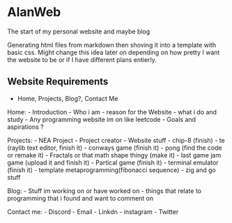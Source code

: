 # AlanWeb
The start of my personal website and maybe blog

Generating html files from markdown then shoving it into a template with basic css.
Might change this idea later on depending on how pretty I want the website to be or if I have different plans entierly.

## Website Requirements

-   Home, Projects, Blog?, Contact Me

Home:
    - Introduction 
        - Who i am
        - reason for the Website
        - what i do and study
        - Any programming website im on like leetcode
        - Goals and aspirations ?

Projects: 
    - NEA Project
    - Project creator
    - Website stuff
    - chip-8 (finish)
    - te (raylib text editor, finish it)
    - conways game (finish it)
    - pong (find the code or remake it)
    - Fractals or that math shape thingy (make it)
    - last game jam game (upload it and finish it)
    - Partical game (finish it)
    - terminal emulator (finish it)
    - template metaprogramming(fibonacci sequence)
    - zig and go stuff

Blog:
    - Stuff im working on or have worked on
    - things that relate to programming that i found and want to comment on

Contact me:
    - Discord
    - Email
    - Linkdn
    - instagram
    - Twitter



